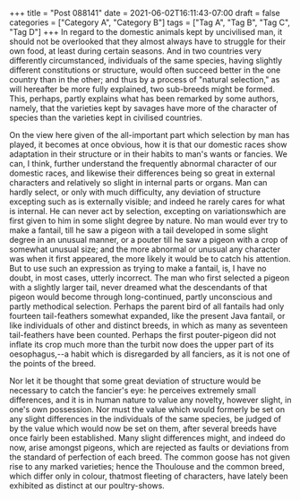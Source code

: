 +++
title = "Post 088141"
date = 2021-06-02T16:11:43-07:00
draft = false
categories = ["Category A", "Category B"]
tags = ["Tag A", "Tag B", "Tag C", "Tag D"]
+++
In regard to the domestic animals kept by uncivilised man, it should not be overlooked that they almost always have to struggle for their own food, at least during certain seasons. And in two countries very differently circumstanced, individuals of the same species, having slightly different constitutions or structure, would often succeed better in the one country than in the other; and thus by a process of "natural selection," as will hereafter be more fully explained, two sub-breeds might be formed. This, perhaps, partly explains what has been remarked by some authors, namely, that the varieties kept by savages have more of the character of species than the varieties kept in civilised countries.

On the view here given of the all-important part which selection by man has played, it becomes at once obvious, how it is that our domestic races show adaptation in their structure or in their habits to man's wants or fancies. We can, I think, further understand the frequently abnormal character of our domestic races, and likewise their differences being so great in external characters and relatively so slight in internal parts or organs. Man can hardly select, or only with much difficulty, any deviation of structure excepting such as is externally visible; and indeed he rarely cares for what is internal. He can never act by selection, excepting on variationswhich are first given to him in some slight degree by nature. No man would ever try to make a fantail, till he saw a pigeon with a tail developed in some slight degree in an unusual manner, or a pouter till he saw a pigeon with a crop of somewhat unusual size; and the more abnormal or unusual any character was when it first appeared, the more likely it would be to catch his attention. But to use such an expression as trying to make a fantail, is, I have no doubt, in most cases, utterly incorrect. The man who first selected a pigeon with a slightly larger tail, never dreamed what the descendants of that pigeon would become through long-continued, partly unconscious and partly methodical selection. Perhaps the parent bird of all fantails had only fourteen tail-feathers somewhat expanded, like the present Java fantail, or like individuals of other and distinct breeds, in which as many as seventeen tail-feathers have been counted. Perhaps the first pouter-pigeon did not inflate its crop much more than the turbit now does the upper part of its oesophagus,--a habit which is disregarded by all fanciers, as it is not one of the points of the breed.

Nor let it be thought that some great deviation of structure would be necessary to catch the fancier's eye: he perceives extremely small differences, and it is in human nature to value any novelty, however slight, in one's own possession. Nor must the value which would formerly be set on any slight differences in the individuals of the same species, be judged of by the value which would now be set on them, after several breeds have once fairly been established. Many slight differences might, and indeed do now, arise amongst pigeons, which are rejected as faults or deviations from the standard of perfection of each breed. The common goose has not given rise to any marked varieties; hence the Thoulouse and the common breed, which differ only in colour, thatmost fleeting of characters, have lately been exhibited as distinct at our poultry-shows.
